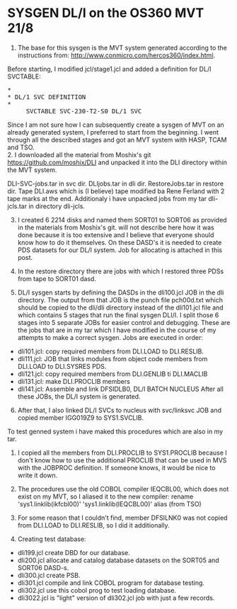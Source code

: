 SYSGEN DL/I on the OS360 MVT 21/8
=================================

1. The base for this sysgen is the MVT system generated according to the instructions from: 
http://www.conmicro.com/hercos360/index.html.

Before starting, I modified jcl/stage1.jcl and added a definition for DL/I SVCTABLE:
<pre>
*
* DL/1 SVC DEFINITION
*
     SVCTABLE SVC-230-T2-S0 DL/1 SVC
</pre>
Since I am not sure how I can subsequently create a sysgen of MVT on an already generated system, 
I preferred to start from the beginning. I went through all the described stages and got an MVT system 
with HASP, TCAM and TSO.
<br>
2. I downloaded all the material from Moshix's git https://github.com/moshix/DLI and unpacked it into
the DLI directory within the MVT system.

DLI-SVC-jobs.tar in svc dir.
DLIjobs.tar      in dli dir.
RestoreJobs.tar  in restore dir.
Tape DLI.aws which is (I believe) tape modified ba Rene Ferland with 2 tape marks at the end.
Additionaly i have unpacked jobs from my tar dli-jcls.tar in directory dli-jcls.

3. I created 6 2214 disks and named them SORT01 to SORT06 as provided in the materials from Moshix's git. 
 will not describe here how it was done because it is too extensive and I believe that everyone should 
know how to do it themselves. On these DASD's it is needed to create PDS datasets for our DL/I system.
Job for allocating is attached in this post.

4. In the restore directory there are jobs with which I restored three PDSs from tape to SORT01 dasd.

5. DL/I sysgen starts by defining the DASDs in the dli100.jcl JOB in the dli directory. 
The output from that JOB is the punch file pch00d.txt which should be copied to the dli/dli 
directory instead of the dli101.jcl file and which contains 5 stages that run the final sysgen DLI/I.
I split those 6 stages into 5 separate JOBs for easier control and debugging. 
These are the jobs that are in my tar which I have modified in the course of my attempts 
to make a correct sysgen. Jobs are executed in order:

- dli101.jcl: copy required members from DLI.LOAD to DLI.RESLIB.
- dli111.jcl: JOB that links modules from object code members from DLI.LOAD to DLI.SYSRES PDS.
- dli121.jcl: copy required members from DLI.GENLIB ti DLI.MACLIB
- dli131.jcl: make DLI.PROCLIB members
- dli141.jcl: Assemble and link DFSIDLB0, DL/I BATCH NUCLEUS
After all these JOBs, the DL/I system is generated.

6. After that, I also linked DL/I SVCs to nucleus with svc/linksvc JOB and copied member IGG019Z9 to SYS1.SVCLIB.

To test genned system i have maked this procedures which are also in my tar.
1. I copied all the members from DLI.PROCLIB to SYS1.PROCLIB because I don't know how to use 
the additional PROCLIB that can be used in MVS with the JOBPROC definition. 
If someone knows, it would be nice to write it down.

2. The procedures use the old COBOL compiler IEQCBL00, which does not exist on my MVT, 
so I aliased it to the new compiler:
rename 'sys1.linklib(ikfcbl00)' 'sys1.linklib(IEQCBL00)' alias (from TSO)

3. For some reason that I couldn't find, member DFSILNK0 was not copied from DLI.LOAD to DLI.RESLIB, 
so I did it additionally.

4. Creating test database:
- dli199.jcl create DBD  for our database.
- dli200.jcl allocate and catalog database datasets on the SORT05 and SORT06 DASD-s.
- dli300.jcl create PSB.
- dli301.jcl compile and link COBOL program for database testing.
- dli302.jcl use this cobol prog to test loading database. 
- dli3022.jcl is "light" version of dli302.jcl job with just a few records.
 








